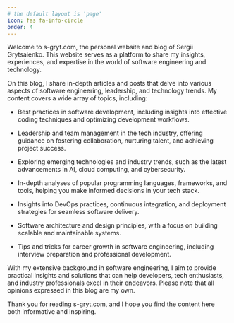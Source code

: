 ```yaml
---
# the default layout is 'page'
icon: fas fa-info-circle
order: 4
---
```


<!-- markdownlint-disable MD041 -->

Welcome to s-gryt.com, the personal website and blog of Sergii Grytsaienko. This website serves as a platform to share my insights, experiences, and expertise in the world of software engineering and technology.

On this blog, I share in-depth articles and posts that delve into various aspects of software engineering, leadership, and technology trends. My content covers a wide array of topics, including:

- Best practices in software development, including insights into effective coding techniques and optimizing development workflows.

- Leadership and team management in the tech industry, offering guidance on fostering collaboration, nurturing talent, and achieving project success.

- Exploring emerging technologies and industry trends, such as the latest advancements in AI, cloud computing, and cybersecurity.

- In-depth analyses of popular programming languages, frameworks, and tools, helping you make informed decisions in your tech stack.

- Insights into DevOps practices, continuous integration, and deployment strategies for seamless software delivery.

- Software architecture and design principles, with a focus on building scalable and maintainable systems.

- Tips and tricks for career growth in software engineering, including interview preparation and professional development.

With my extensive background in software engineering, I aim to provide practical insights and solutions that can help developers, tech enthusiasts, and industry professionals excel in their endeavors. Please note that all opinions expressed in this blog are my own.

Thank you for reading s-gryt.com, and I hope you find the content here both informative and inspiring.

<!-- markdownlint-enable MD041 -->
